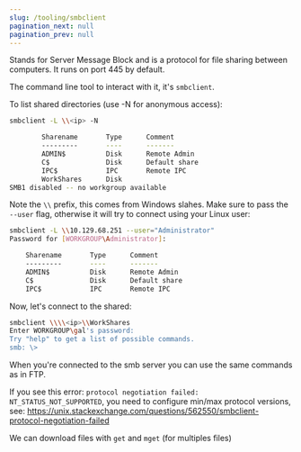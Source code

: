 ```yaml
---
slug: /tooling/smbclient
pagination_next: null
pagination_prev: null
---
```


Stands for Server Message Block and is a protocol for file sharing between computers. It runs on port 445 by default.

The command line tool to interact with it, it's `smbclient`.

To list shared directories (use -N for anonymous access):

```bash
smbclient -L \\<ip> -N

        Sharename       Type      Comment
        ---------       ----      -------
        ADMIN$          Disk      Remote Admin
        C$              Disk      Default share
        IPC$            IPC       Remote IPC
        WorkShares      Disk
SMB1 disabled -- no workgroup available
```

Note the `\\` prefix, this comes from Windows slahes. Make sure to pass the `--user` flag, otherwise it will try to connect using your Linux user:

```bash
smbclient -L \\10.129.68.251 --user="Administrator"
Password for [WORKGROUP\Administrator]:

	Sharename       Type      Comment
	---------       ----      -------
	ADMIN$          Disk      Remote Admin
	C$              Disk      Default share
	IPC$            IPC       Remote IPC
```

Now, let's connect to the shared:

```bash
smbclient \\\\<ip>\\WorkShares
Enter WORKGROUP\gal's password:
Try "help" to get a list of possible commands.
smb: \>
```

When you're connected to the smb server you can use the same commands as in FTP.

If you see this error: `protocol negotiation failed: NT_STATUS_NOT_SUPPORTED`, you need to configure min/max protocol versions, see: https://unix.stackexchange.com/questions/562550/smbclient-protocol-negotiation-failed

We can download files with `get` and `mget` (for multiples files)